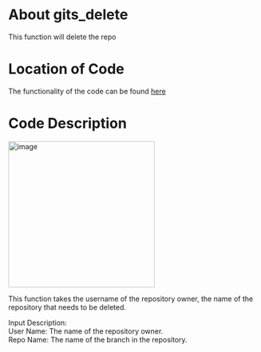 # About gits_delete

This function will delete the repo

# Location of Code

The functionality of the code can be found [here](https://github.com/psvkaushik/Group50_Proj2/blob/main/src/gits_delete.py)

# Code Description

<img width="293" alt="image" src="https://github.com/psvkaushik/Group50_Proj2/assets/144864099/1cc25bfc-a2f6-4e85-8d02-29742f07d999">

This function takes the username of the repository owner, the name of the repository that needs to be deleted.

Input Description:\
User Name: The name of the repository owner.\
Repo Name: The name of the branch in the repository.
